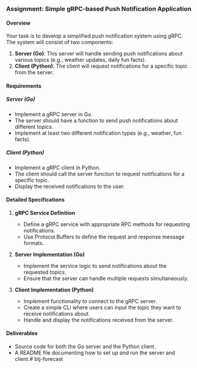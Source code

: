 ### Assignment: Simple gRPC-based Push Notification Application

#### Overview
Your task is to develop a simplified push notification system using gRPC. The system will consist of two components:

1. **Server (Go)**: This server will handle sending push notifications about various topics (e.g., weather updates, daily fun facts).
2. **Client (Python)**: The client will request notifications for a specific topic from the server.

#### Requirements

##### Server (Go)
- Implement a gRPC server in Go.
- The server should have a function to send push notifications about different topics.
- Implement at least two different notification types (e.g., weather, fun facts).

##### Client (Python)
- Implement a gRPC client in Python.
- The client should call the server function to request notifications for a specific topic.
- Display the received notifications to the user.

#### Detailed Specifications

1. **gRPC Service Definition**
   - Define a gRPC service with appropriate RPC methods for requesting notifications.
   - Use Protocol Buffers to define the request and response message formats.

2. **Server Implementation (Go)**
   - Implement the service logic to send notifications about the requested topics.
   - Ensure that the server can handle multiple requests simultaneously.

3. **Client Implementation (Python)**
   - Implement functionality to connect to the gRPC server.
   - Create a simple CLI where users can input the topic they want to receive notifications about.
   - Handle and display the notifications received from the server.

#### Deliverables
- Source code for both the Go server and the Python client.
- A README file documenting how to set up and run the server and client.# btj-forecast

